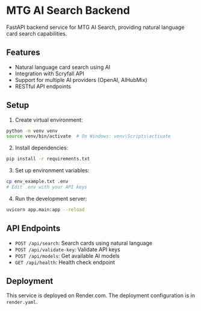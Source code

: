 # MTG AI Search Backend

FastAPI backend service for MTG AI Search, providing natural language card search capabilities.

## Features

- Natural language card search using AI
- Integration with Scryfall API
- Support for multiple AI providers (OpenAI, AIHubMix)
- RESTful API endpoints

## Setup

1. Create virtual environment:

```bash
python -m venv venv
source venv/bin/activate  # On Windows: venv\Scripts\activate
```

2. Install dependencies:

```bash
pip install -r requirements.txt
```

3. Set up environment variables:

```bash
cp env_example.txt .env
# Edit .env with your API keys
```

4. Run the development server:

```bash
uvicorn app.main:app --reload
```

## API Endpoints

- `POST /api/search`: Search cards using natural language
- `POST /api/validate-key`: Validate API keys
- `POST /api/models`: Get available AI models
- `GET /api/health`: Health check endpoint

## Deployment

This service is deployed on Render.com. The deployment configuration is in `render.yaml`.

